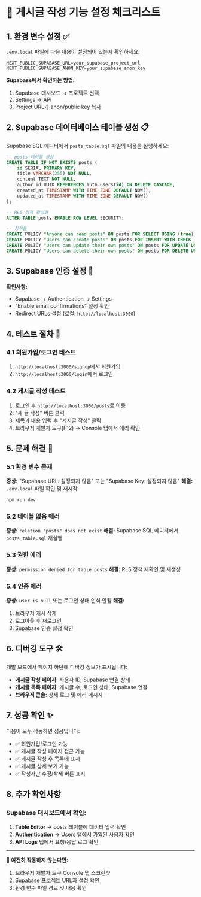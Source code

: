 # 🚀 게시글 작성 기능 설정 체크리스트

## 1. 환경 변수 설정 ✅

`.env.local` 파일에 다음 내용이 설정되어 있는지 확인하세요:

```env
NEXT_PUBLIC_SUPABASE_URL=your_supabase_project_url
NEXT_PUBLIC_SUPABASE_ANON_KEY=your_supabase_anon_key
```

**Supabase에서 확인하는 방법:**

1. Supabase 대시보드 → 프로젝트 선택
2. Settings → API
3. Project URL과 anon/public key 복사

## 2. Supabase 데이터베이스 테이블 생성 📋

Supabase SQL 에디터에서 `posts_table.sql` 파일의 내용을 실행하세요:

```sql
-- posts 테이블 생성
CREATE TABLE IF NOT EXISTS posts (
    id SERIAL PRIMARY KEY,
    title VARCHAR(255) NOT NULL,
    content TEXT NOT NULL,
    author_id UUID REFERENCES auth.users(id) ON DELETE CASCADE,
    created_at TIMESTAMP WITH TIME ZONE DEFAULT NOW(),
    updated_at TIMESTAMP WITH TIME ZONE DEFAULT NOW()
);

-- RLS 정책 활성화
ALTER TABLE posts ENABLE ROW LEVEL SECURITY;

-- 정책들
CREATE POLICY "Anyone can read posts" ON posts FOR SELECT USING (true);
CREATE POLICY "Users can create posts" ON posts FOR INSERT WITH CHECK (auth.uid() = author_id);
CREATE POLICY "Users can update their own posts" ON posts FOR UPDATE USING (auth.uid() = author_id);
CREATE POLICY "Users can delete their own posts" ON posts FOR DELETE USING (auth.uid() = author_id);
```

## 3. Supabase 인증 설정 🔐

**확인사항:**

- Supabase → Authentication → Settings
- "Enable email confirmations" 설정 확인
- Redirect URLs 설정 (로컬: `http://localhost:3000`)

## 4. 테스트 절차 🧪

### 4.1 회원가입/로그인 테스트

1. `http://localhost:3000/signup`에서 회원가입
2. `http://localhost:3000/login`에서 로그인

### 4.2 게시글 작성 테스트

1. 로그인 후 `http://localhost:3000/posts`로 이동
2. "새 글 작성" 버튼 클릭
3. 제목과 내용 입력 후 "게시글 작성" 클릭
4. 브라우저 개발자 도구(F12) → Console 탭에서 에러 확인

## 5. 문제 해결 🔧

### 5.1 환경 변수 문제

**증상:** "Supabase URL: 설정되지 않음" 또는 "Supabase Key: 설정되지 않음"
**해결:** `.env.local` 파일 확인 및 재시작

```bash
npm run dev
```

### 5.2 테이블 없음 에러

**증상:** `relation "posts" does not exist`
**해결:** Supabase SQL 에디터에서 `posts_table.sql` 재실행

### 5.3 권한 에러

**증상:** `permission denied for table posts`
**해결:** RLS 정책 재확인 및 재생성

### 5.4 인증 에러

**증상:** `user is null` 또는 로그인 상태 인식 안됨
**해결:**

1. 브라우저 캐시 삭제
2. 로그아웃 후 재로그인
3. Supabase 인증 설정 확인

## 6. 디버깅 도구 🛠️

개발 모드에서 페이지 하단에 디버깅 정보가 표시됩니다:

- **게시글 작성 페이지:** 사용자 ID, Supabase 연결 상태
- **게시글 목록 페이지:** 게시글 수, 로그인 상태, Supabase 연결
- **브라우저 콘솔:** 상세 로그 및 에러 메시지

## 7. 성공 확인 ✨

다음이 모두 작동하면 성공입니다:

- ✅ 회원가입/로그인 가능
- ✅ 게시글 작성 페이지 접근 가능
- ✅ 게시글 작성 후 목록에 표시
- ✅ 게시글 상세 보기 가능
- ✅ 작성자만 수정/삭제 버튼 표시

## 8. 추가 확인사항

### Supabase 대시보드에서 확인:

1. **Table Editor** → posts 테이블에 데이터 입력 확인
2. **Authentication** → Users 탭에서 가입된 사용자 확인
3. **API Logs** 탭에서 요청/응답 로그 확인

---

**🚨 여전히 작동하지 않는다면:**

1. 브라우저 개발자 도구 Console 탭 스크린샷
2. Supabase 프로젝트 URL과 설정 확인
3. 환경 변수 파일 경로 및 내용 확인
